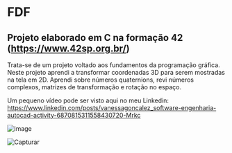 # FDF

## Projeto elaborado em C na formação 42 (https://www.42sp.org.br/)

Trata-se de um projeto voltado aos fundamentos da programação gráfica. Neste projeto aprendi a transformar coordenadas 3D para serem mostradas na tela em 2D. Aprendi sobre números quaternions, revi números complexos, matrizes de transformação e rotação no espaço.

Um pequeno vídeo pode ser visto aqui no meu Linkedin: 
https://www.linkedin.com/posts/vanessagoncalez_software-engenharia-autocad-activity-6870815311558430720-Mrkc

![image](https://user-images.githubusercontent.com/82785772/147577077-2c115dfa-4a77-4a11-8127-89cac1a0f775.png)


![Capturar](https://user-images.githubusercontent.com/82785772/147576546-2bcea510-b176-4551-b9ff-45625a2da377.PNG)


